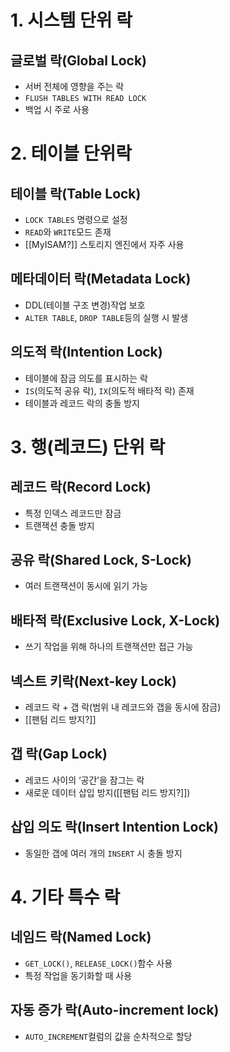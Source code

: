 # 1. 시스템 단위 락
## 글로벌 락(Global Lock)
- 서버 전체에 영향을 주는 락
- `FLUSH TABLES WITH READ LOCK`
- 백업 시 주로 사용
# 2. 테이블 단위락
## 테이블 락(Table Lock)
- `LOCK TABLES` 명령으로 설정
- `READ`와 `WRITE`모드 존재
- [[MyISAM?]] 스토리지 엔진에서 자주 사용
## 메타데이터 락(Metadata Lock)
- DDL(테이블 구조 변경)작업 보호
- `ALTER TABLE`, `DROP TABLE`등의 실행 시 발생
## 의도적 락(Intention Lock)
- 테이블에 잠금 의도를 표시하는 락
- `IS`(의도적 공유 락), `IX`(의도적 배타적 락) 존재
- 테이블과 레코드 락의 충돌 방지
# 3. 행(레코드) 단위 락
## 레코드 락(Record Lock)
- 특정 인덱스 레코드만 잠금
- 트랜잭션 충돌 방지
## 공유 락(Shared Lock, S-Lock)
- 여러 트랜잭션이 동시에 읽기 가능
## 배타적 락(Exclusive Lock, X-Lock)
- 쓰기 작업을 위해 하나의 트랜잭션만 접근 가능
## 넥스트 키락(Next-key Lock)
- 레코드 락 + 갭 락(범위 내 레코드와 갭을 동시에 잠금)
- [[팬텀 리드 방지?]]
## 갭 락(Gap Lock)
- 레코드 사이의 ‘공간’을 잠그는 락
- 새로운 데이터 삽입 방지([[팬텀 리드 방지?]])
## 삽입 의도 락(Insert Intention Lock)
- 동일한 갭에 여러 개의 `INSERT` 시 충돌 방지
# 4. 기타 특수 락
## 네임드 락(Named Lock)
- `GET_LOCK()`, `RELEASE_LOCK()`함수 사용
- 특정 작업을 동기화할 때 사용
## 자동 증가 락(Auto-increment lock)
- `AUTO_INCREMENT`컬럼의 값을 순차적으로 할당
